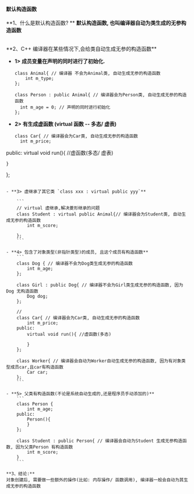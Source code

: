#### 默认构造函数


**1、什么是默认构造函数? **
**默认构造函数, 也叫编译器自动为类生成的无参构造函数**


<br>
**2、C++ 编译器在某些情况下,会给类自动生成无参的构造函数**

- **1> 成员变量在声明的同时进行了初始化.**
  ```
  class Animal{ // 编译器 不会为Animal类, 自动生成无参的构造函数
      int m_type;
  };
  
  class Person : public Animal{ // 编译器会为Person类, 自动生成无参的构造函数
    int m_age = 0; // 声明的同时进行初始化
  };
  ```
  
- **2> 有生成虚函数 (virtual 函数 -- 多态/ 虚表)**
  ```
  class Car{ // 编译器会为Car类, 自动生成无参的构造函数
    int m_price;
public:
    virtual void run(){ //虚函数(多态/ 虚表)
        
    }
};
```

- **3> 虚继承了其它类 `class xxx : virtual public yyy`**

    ```
    // virtual 虚继承,解决菱形继承的问题
    class Student : virtual public Animal{// 编译器会为Student类, 自动生成无参的构造函数
        int m_score;
        
    };
    ```
    
- **4> 包含了对象类型(非指针类型)的成员, 且这个成员有构造函数**
    ```
    class Dog { // 编译器不会为Dog类生成无参的构造函数
        int m_age;
    };
    
    class Girl : public Dog{ // 编译器不会为Girl类生成无参的构造函数, 因为Dog 无构造函数
        Dog dog;
    };
    
    //
    class Car{ // 编译器会为Car类, 自动生成无参的构造函数
        int m_price;
    public:
        virtual void run(){ //虚函数(多态)
            
        }
    };
    
    class Worker{ // 编译器会自动为Worker自动生成无参的构造函数, 因为有对象类型成员car,且car有构造函数
        Car car;
    };
    ```
    
- **5> 父类有构造函数(不论是系统自动生成的,还是程序员手动添加的)**
    ```
    class Person {
        int m_age;
    public:
        Person(){
        }
    };
    
    class Student : public Person{ // 编译器会自动为Student 生成无参构造函数, 因为父类Person 有构造函数
        int m_score;
    }
    ```
    
**3、结论:**
对象创建后, 需要做一些额外的操作(比如: 内存操作/ 函数调用), 编译器一般会自动为其生成无参的构造函数
